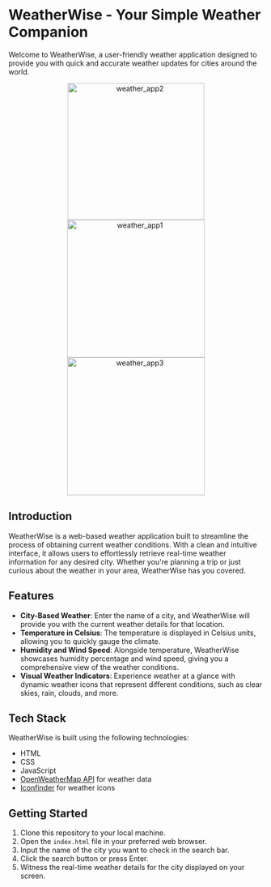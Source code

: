 # WeatherWise - Your Simple Weather Companion

Welcome to WeatherWise, a user-friendly weather application designed to provide you with quick and accurate weather updates for cities around the world.

<p align="center">
  <img width="270" alt="weather_app2" src="https://github.com/Nikita06211/Weather_app/assets/120494269/556b8fc8-af26-4171-80b9-c687701db378">
  <img width="272" alt="weather_app1" src="https://github.com/Nikita06211/Weather_app/assets/120494269/4eeb9641-36b3-49e1-8b1a-c2ec3fa61fea">
  <img width="272" alt="weather_app3" src="https://github.com/Nikita06211/Weather_app/assets/120494269/0134cfe7-4cf1-427d-8d73-acace90badc6">


</p>

## Introduction

WeatherWise is a web-based weather application built to streamline the process of obtaining current weather conditions. With a clean and intuitive interface, it allows users to effortlessly retrieve real-time weather information for any desired city. Whether you're planning a trip or just curious about the weather in your area, WeatherWise has you covered.

## Features

- **City-Based Weather**: Enter the name of a city, and WeatherWise will provide you with the current weather details for that location.
- **Temperature in Celsius**: The temperature is displayed in Celsius units, allowing you to quickly gauge the climate.
- **Humidity and Wind Speed**: Alongside temperature, WeatherWise showcases humidity percentage and wind speed, giving you a comprehensive view of the weather conditions.
- **Visual Weather Indicators**: Experience weather at a glance with dynamic weather icons that represent different conditions, such as clear skies, rain, clouds, and more.

## Tech Stack

WeatherWise is built using the following technologies:

- HTML
- CSS
- JavaScript
- [OpenWeatherMap API](https://openweathermap.org/api) for weather data
- [Iconfinder](https://www.iconfinder.com/) for weather icons


## Getting Started

1. Clone this repository to your local machine.
2. Open the `index.html` file in your preferred web browser.
3. Input the name of the city you want to check in the search bar.
4. Click the search button or press Enter.
5. Witness the real-time weather details for the city displayed on your screen.
